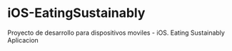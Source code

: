 # iOS-EatingSustainably
Proyecto de desarrollo para dispositivos moviles - iOS. Eating Sustainably Aplicacion

